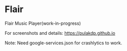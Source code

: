 # Flair
Flair Music Player(work-in-progress)

For screenshots and details: https://pulakdp.github.io

Note: Need google-services.json for crashlytics to work.
